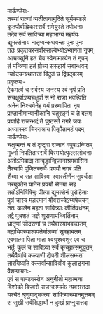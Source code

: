 मार्कण्डेयः-  
तस्यां रात्र्यां व्यतीतायामुदिते सूर्यमण्डले  
कृतपौर्वाह्णिकास्सर्वे समेयुस्ते तपोधनाः  
तदेव सर्वं सावित्र्या महाभाग्यं महर्षयः  
द्युमत्सेनाय नातृप्यन्कथयन्तः पुनः पुनः  
ततः प्रकृतयस्सर्वास्साल्वेभ्योऽभ्यागता नृपम्  
आचख्युर्नि हतं चैव स्वेनामात्येन तं नृपम्  
तं मन्त्रिणा हतं प्रोच्य ससहायं सबान्धवम्  
न्यवेदयन्यथातत्त्वं विद्रुतं च द्विषद्बलम्  
प्रकृतयः-  
ऐकमत्यं च सर्वस्य जनस्य स्वं नृपं प्रति  
सचक्षुर्वाऽप्यचक्षुर्वा स नो राजा भवत्विति  
अनेन निश्चयेनेह वयं प्रस्थापिता नृप  
प्राप्तानीमान्यानीकानि चतुरङ्गं च ते बलम्  
प्रयाहि राजन्भद्रं ते घुष्टस्ते नगरे जयः  
अध्यास्स्व चिररात्राय पितृपैतामहं पदम्  
मार्कण्डेयः-  
चक्षुष्मन्तं च तं दृष्ट्वा राजानं वपुषाऽन्वितम्  
मूर्ध्ना निपतितास्सर्वे विस्मयोत्फुल्ललोचनाः  
अतोऽभिवाद्य तान्वृद्धान्द्विजानाश्रमवासिनः  
तैश्चापि पूजितस्सर्वैः प्रययौ नगरं प्रति  
शैब्या च सह सावित्र्या स्वास्तीर्णेन सुवर्चसा  
नरयुक्तेन यानेन प्रययौ सेनया सह  
ततोऽभिषिषिचुः प्रीत्या द्युमत्सेनं पुरोहिताः  
पुत्रं चास्य महात्मानं यौवराज्येऽभ्यषेचयन्  
ततः कालेन महता सावित्र्याः कीर्तिवर्धनम्  
तद्वै पुत्रशतं जज्ञे शूराणामनिवर्तिनाम्  
भ्रातॄणां सोदराणां च तथैवास्याभवच्छतम्  
मद्राधिपस्याश्वपतेर्मालव्यां सुमहाबलम्  
एवमात्मा पिता माता श्वश्रूश्श्वशुर एव च  
भर्तुः कुलं च सावित्र्या सर्वं कृच्छ्रात्समुद्धृतम्  
तथैवैषापि कल्याणी द्रौपदी शीलसम्मता  
तारयिष्यति वस्सर्वान्सावित्रीव कुलाङ्गना  
वैशम्पायनः-  
एवं स पाण्डवस्तेन अनुनीतो महात्मना  
विशोको विज्वरो राजन्काम्यके न्यवसत्तदा  
यश्चेदं श्रृणुयाद्भक्त्या सावित्र्याख्यानमुत्तमम्  
स सुखी सर्वसिद्धार्थो न दुःखं प्राप्नुयात्तदा  
